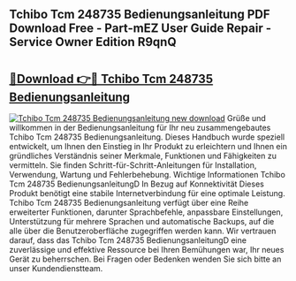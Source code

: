 ## Tchibo Tcm 248735 Bedienungsanleitung PDF Download Free - Part-mEZ User Guide Repair - Service Owner Edition R9qnQ

# <h2><a href="http://df07dg.blite.top/?on=Tchibo+Tcm+248735+Bedienungsanleitung">🔗Download 👉🔴 Tchibo Tcm 248735 Bedienungsanleitung</a></h2>

[![Tchibo Tcm 248735 Bedienungsanleitung new download](https://i.imgur.com/lujVjoI.png)](http://df07dg.blite.top/?on=Tchibo+Tcm+248735+Bedienungsanleitung)
Grüße und willkommen in der Bedienungsanleitung für Ihr neu zusammengebautes Tchibo Tcm 248735 Bedienungsanleitung. Dieses Handbuch wurde speziell entwickelt, um Ihnen den Einstieg in Ihr Produkt zu erleichtern und Ihnen ein gründliches Verständnis seiner Merkmale, Funktionen und Fähigkeiten zu vermitteln. Sie finden Schritt-für-Schritt-Anleitungen für Installation, Verwendung, Wartung und Fehlerbehebung. Wichtige Informationen Tchibo Tcm 248735 BedienungsanleitungD In Bezug auf Konnektivität Dieses Produkt benötigt eine stabile Internetverbindung für eine optimale Leistung. Tchibo Tcm 248735 Bedienungsanleitung verfügt über eine Reihe erweiterter Funktionen, darunter Sprachbefehle, anpassbare Einstellungen, Unterstützung für mehrere Sprachen und automatische Backups, auf die alle über die Benutzeroberfläche zugegriffen werden kann. Wir vertrauen darauf, dass das Tchibo Tcm 248735 BedienungsanleitungD eine zuverlässige und effektive Ressource bei Ihren Bemühungen war, Ihr neues Gerät zu beherrschen. Bei Fragen oder Bedenken wenden Sie sich bitte an unser Kundendienstteam.
